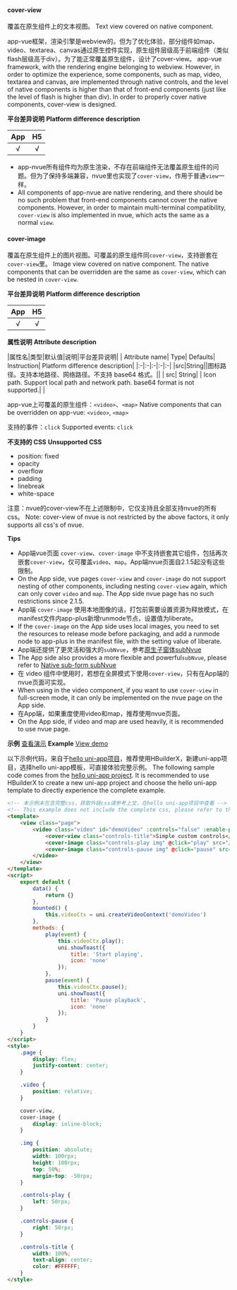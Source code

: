 #### cover-view
覆盖在原生组件上的文本视图。
Text view covered on native component.

app-vue框架，渲染引擎是webview的。但为了优化体验，部分组件如map、video、textarea、canvas通过原生控件实现，原生组件层级高于前端组件（类似flash层级高于div）。为了能正常覆盖原生组件，设计了cover-view。
app-vue framework, with the rendering engine belonging to webview. However, in order to optimize the experience, some components, such as map, video, textarea and canvas, are implemented through native controls, and the level of native components is higher than that of front-end components (just like the level of flash is higher than div). In order to properly cover native components, cover-view is designed.


**平台差异说明**
**Platform difference description**

|App|H5|
|:-:|:-:|
|√|√|

* app-nvue所有组件均为原生渲染，不存在前端组件无法覆盖原生组件的问题。但为了保持多端兼容，nvue里也实现了`cover-view`，作用于普通`view`一样。
* All components of app-nvue are native rendering, and there should be no such problem that front-end components cannot cover the native components. However, in order to maintain multi-terminal compatibility, `cover-view` is also implemented in nvue, which acts the same as a normal `view`.



#### cover-image
覆盖在原生组件上的图片视图。可覆盖的原生组件同`cover-view`，支持嵌套在`cover-view`里。
Image view covered on native component. The native components that can be overridden are the same as `cover-view`, which can be nested in `cover-view`.

**平台差异说明**
**Platform difference description**

|App|H5|
|:-:|:-:|
|√|√|

**属性说明**
**Attribute description**

|属性名|类型|默认值|说明|平台差异说明|
| Attribute name| Type| Defaults| Instruction| Platform difference description|
|:-|:-|:-|:-|:-|
|src|String||图标路径。支持本地路径、网络路径。不支持 base64 格式。||
| src| String| | Icon path. Support local path and network path. base64 format is not supported.| |


app-vue上可覆盖的原生组件：`<video>`、`<map>`
Native components that can be overridden on app-vue: `<video>`, `<map>`

支持的事件：`click`
Supported events: `click`

**不支持的 CSS**
**Unsupported CSS**

- position: fixed
- opacity
- overflow
- padding
- linebreak
- white-space

注意：nvue的cover-view不在上述限制中，它仅支持且全部支持nvue的所有css。
Note: cover-view of nvue is not restricted by the above factors, it only supports all css's of nvue.

**Tips**

- App端vue页面 `cover-view`、`cover-image` 中不支持嵌套其它组件，包括再次嵌套`cover-view`，仅可覆盖`video`、`map`。App端nvue页面自2.1.5起没有这些限制。
- On the App side, vue pages `cover-view` and `cover-image` do not support nesting of other components, including nesting `cover-view` again, which can only cover `video` and `map`. The App side nvue page has no such restrictions since 2.1.5.
- App端 `cover-image` 使用本地图像的话，打包前需要设置资源为释放模式，在manifest文件内app-plus新增runmode节点，设置值为liberate。
- If the `cover-image` on the App side uses local images, you need to set the resources to release mode before packaging, and add a runmode node to app-plus in the manifest file, with the setting value of liberate.
- App端还提供了更灵活和强大的`subNvue`，参考[原生子窗体subNvue](/api/window/subNVues)
- The App side also provides a more flexible and powerful`subNvue`, please refer to [Native sub-form subNvue](/api/window/subNVues)
- 在 video 组件中使用时，若想在全屏模式下使用`cover-view`，只有在App端的nvue页面可实现。
- When using in the video component, if you want to use `cover-view` in full-screen mode, it can only be implemented on the nvue page on the App side.
- 在App端，如果重度使用video和map，推荐使用nvue页面。
- On the App side, if video and map are used heavily, it is recommended to use nvue page.


**示例** [查看演示](https://hellouniapp.dcloud.net.cn/pages/component/cover-view/cover-view)
**Example** [View demo](https://hellouniapp.dcloud.net.cn/pages/component/cover-view/cover-view)

以下示例代码，来自于[hello uni-app项目](https://github.com/dcloudio/hello-uniapp)，推荐使用HBuilderX，新建uni-app项目，选择hello uni-app模板，可直接体验完整示例。
The following sample code comes from the [hello uni-app project](https://github.com/dcloudio/hello-uniapp). It is recommended to use HBuilderX to create a new uni-app project and choose the hello uni-app template to directly experience the complete example.
```html
<!-- 本示例未包含完整css，获取外链css请参考上文，在hello uni-app项目中查看 -->
<!-- This example does not include the complete css, please refer to the above to obtain the external css. View it in the hello uni-app project -->
<template>
	<view class="page">
		<video class="video" id="demoVideo" :controls="false" :enable-progress-gesture="false" :show-center-play-btn="true" src="https://img.cdn.aliyun.dcloud.net.cn/guide/uniapp/%E7%AC%AC1%E8%AE%B2%EF%BC%88uni-app%E4%BA%A7%E5%93%81%E4%BB%8B%E7%BB%8D%EF%BC%89-%20DCloud%E5%AE%98%E6%96%B9%E8%A7%86%E9%A2%91%E6%95%99%E7%A8%8B@20181126-lite.m4v">
			<cover-view class="controls-title">Simple custom controls</cover-view>
			<cover-image class="controls-play img" @click="play" src="/static/play.png"></cover-image>
			<cover-image class="controls-pause img" @click="pause" src="/static/pause.png"></cover-image>
		</video>
	</view>
</template>
<script>
	export default {
		data() {
			return {}
		},
		mounted() {
			this.videoCtx = uni.createVideoContext('demoVideo')
		},
		methods: {
			play(event) {
				this.videoCtx.play();
				uni.showToast({
					title: 'Start playing',
					icon: 'none'
				});
			},
			pause(event) {
				this.videoCtx.pause();
				uni.showToast({
					title: 'Pause playback',
					icon: 'none'
				});
			}
		}
	}
</script>
<style>
	.page {
		display: flex;
		justify-content: center;
	}

	.video {
		position: relative;
	}

	cover-view,
	cover-image {
		display: inline-block;
	}

	.img {
		position: absolute;
		width: 100rpx;
		height: 100rpx;
		top: 50%;
		margin-top: -50rpx;
	}

	.controls-play {
		left: 50rpx;
	}

	.controls-pause {
		right: 50rpx;
	}

	.controls-title {
		width: 100%;
		text-align: center;
		color: #FFFFFF;
	}
</style>
```
